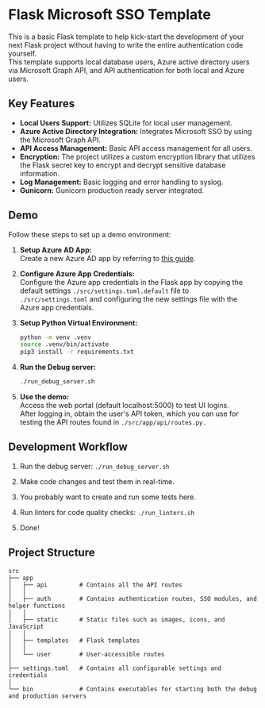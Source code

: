 # Flask Microsoft SSO Template

This is a basic Flask template to help kick-start the development of your next Flask project without having to write the entire authentication code yourself. <br>
This template supports local database users, Azure active directory users via Microsoft Graph API, and API authentication for both local and Azure users.


## Key Features

- **Local Users Support:** Utilizes SQLite for local user management.
- **Azure Active Directory Integration:** Integrates Microsoft SSO by using the Microsoft Graph API.
- **API Access Management:** Basic API access management for all users.
- **Encryption:** The project utilizes a custom encryption library that utilizes the Flask secret key to encrypt and decrypt sensitive database information.
- **Log Management:** Basic logging and error handling to syslog.
- **Gunicorn:** Gunicorn production ready server integrated.

## Demo

Follow these steps to set up a demo environment:

1. **Setup Azure AD App:** <br>
Create a new Azure AD app by referring to [this guide](https://learn.microsoft.com/en-us/power-apps/developer/data-platform/walkthrough-register-app-azure-active-directory).

2. **Configure Azure App Credentials:** <br>
Configure the Azure app credentials in the Flask app by copying the default settings `./src/settings.toml.default` file to `./src/settings.toml` and configuring the new settings file with the Azure app credentials.

3. **Setup Python Virtual Environment:**
   ```bash
   python -m venv .venv
   source .venv/bin/activate
   pip3 install -r requirements.txt
   ```

4. **Run the Debug server:**
   ```bash
   ./run_debug_server.sh
   ```

5. **Use the demo:** <br>
  Access the web portal (default localhost:5000) to test UI logins.<br>
  After logging in, obtain the user's API token, which you can use for testing the API routes found in `./src/app/api/routes.py.`
  
## Development Workflow

1. Run the debug server:
`./run_debug_server.sh`

2. Make code changes and test them in real-time.

3. You probably want to create and run some tests here.

4. Run linters for code quality checks:
`./run_linters.sh`

5. Done!

## Project Structure
```
src
├── app
│   ├── api         # Contains all the API routes
│   │   
│   ├── auth        # Contains authentication routes, SSO modules, and helper functions
│   │   
│   ├── static      # Static files such as images, icons, and JavaScript
│   │
│   ├── templates   # Flask templates
│   │
│   └── user        # User-accessible routes
│
├── settings.toml   # Contains all configurable settings and credentials
│
└── bin             # Contains executables for starting both the debug and production servers
```
